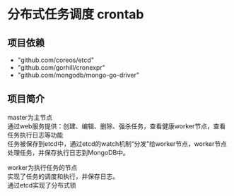 # 分布式任务调度 crontab

## 项目依赖
- "github.com/coreos/etcd"
- "github.com/gorhill/cronexpr"
- "github.com/mongodb/mongo-go-driver"

## 项目简介
master为主节点  
通过web服务提供：创建、编辑、删除、强杀任务，查看健康worker节点，查看任务执行日志等功能  
任务被保存到etcd中，通过etcd的watch机制“分发”给worker节点，worker节点处理任务，并保存执行日志到MongoDB中。  

worker为执行任务的节点  
实现了任务的调度和执行，并保存日志。  
通过etcd实现了分布式锁  